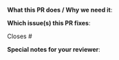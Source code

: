 <!--  Thanks for sending a pull request!  Here are some tips for you:
If this is your first time, please read our contributor guidelines: https://github.com/googleforgames/open-match/blob/master/CONTRIBUTING.md and developer guide https://github.com/googleforgames/open-match/blob/master/docs/development.md
-->

**What this PR does / Why we need it**:

**Which issue(s) this PR fixes**:
<!--
*Automatically closes linked issue when PR is merged.
Usage: `Closes #<issue number>`, or `Closes (paste link of issue)`.
-->
Closes #

**Special notes for your reviewer**:


